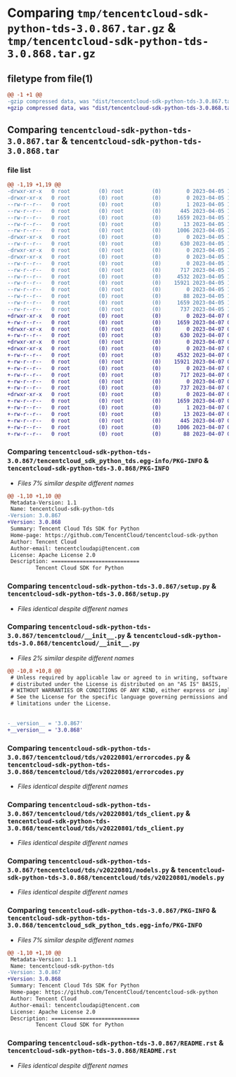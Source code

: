# Comparing `tmp/tencentcloud-sdk-python-tds-3.0.867.tar.gz` & `tmp/tencentcloud-sdk-python-tds-3.0.868.tar.gz`

## filetype from file(1)

```diff
@@ -1 +1 @@
-gzip compressed data, was "dist/tencentcloud-sdk-python-tds-3.0.867.tar", last modified: Wed Apr  5 16:50:59 2023, max compression
+gzip compressed data, was "dist/tencentcloud-sdk-python-tds-3.0.868.tar", last modified: Fri Apr  7 01:01:12 2023, max compression
```

## Comparing `tencentcloud-sdk-python-tds-3.0.867.tar` & `tencentcloud-sdk-python-tds-3.0.868.tar`

### file list

```diff
@@ -1,19 +1,19 @@
-drwxr-xr-x   0 root         (0) root         (0)        0 2023-04-05 16:50:59.000000 tencentcloud-sdk-python-tds-3.0.867/
-drwxr-xr-x   0 root         (0) root         (0)        0 2023-04-05 16:50:59.000000 tencentcloud-sdk-python-tds-3.0.867/tencentcloud_sdk_python_tds.egg-info/
--rw-r--r--   0 root         (0) root         (0)        1 2023-04-05 16:50:59.000000 tencentcloud-sdk-python-tds-3.0.867/tencentcloud_sdk_python_tds.egg-info/dependency_links.txt
--rw-r--r--   0 root         (0) root         (0)      445 2023-04-05 16:50:59.000000 tencentcloud-sdk-python-tds-3.0.867/tencentcloud_sdk_python_tds.egg-info/SOURCES.txt
--rw-r--r--   0 root         (0) root         (0)     1659 2023-04-05 16:50:59.000000 tencentcloud-sdk-python-tds-3.0.867/tencentcloud_sdk_python_tds.egg-info/PKG-INFO
--rw-r--r--   0 root         (0) root         (0)       13 2023-04-05 16:50:59.000000 tencentcloud-sdk-python-tds-3.0.867/tencentcloud_sdk_python_tds.egg-info/top_level.txt
--rw-r--r--   0 root         (0) root         (0)     1006 2023-04-05 16:50:59.000000 tencentcloud-sdk-python-tds-3.0.867/setup.py
-drwxr-xr-x   0 root         (0) root         (0)        0 2023-04-05 16:50:59.000000 tencentcloud-sdk-python-tds-3.0.867/tencentcloud/
--rw-r--r--   0 root         (0) root         (0)      630 2023-04-05 16:50:59.000000 tencentcloud-sdk-python-tds-3.0.867/tencentcloud/__init__.py
-drwxr-xr-x   0 root         (0) root         (0)        0 2023-04-05 16:50:59.000000 tencentcloud-sdk-python-tds-3.0.867/tencentcloud/tds/
-drwxr-xr-x   0 root         (0) root         (0)        0 2023-04-05 16:50:59.000000 tencentcloud-sdk-python-tds-3.0.867/tencentcloud/tds/v20220801/
--rw-r--r--   0 root         (0) root         (0)        0 2023-04-05 16:50:59.000000 tencentcloud-sdk-python-tds-3.0.867/tencentcloud/tds/v20220801/__init__.py
--rw-r--r--   0 root         (0) root         (0)      717 2023-04-05 16:50:59.000000 tencentcloud-sdk-python-tds-3.0.867/tencentcloud/tds/v20220801/errorcodes.py
--rw-r--r--   0 root         (0) root         (0)     4532 2023-04-05 16:50:59.000000 tencentcloud-sdk-python-tds-3.0.867/tencentcloud/tds/v20220801/tds_client.py
--rw-r--r--   0 root         (0) root         (0)    15921 2023-04-05 16:50:59.000000 tencentcloud-sdk-python-tds-3.0.867/tencentcloud/tds/v20220801/models.py
--rw-r--r--   0 root         (0) root         (0)        0 2023-04-05 16:50:59.000000 tencentcloud-sdk-python-tds-3.0.867/tencentcloud/tds/__init__.py
--rw-r--r--   0 root         (0) root         (0)       88 2023-04-05 16:50:59.000000 tencentcloud-sdk-python-tds-3.0.867/setup.cfg
--rw-r--r--   0 root         (0) root         (0)     1659 2023-04-05 16:50:59.000000 tencentcloud-sdk-python-tds-3.0.867/PKG-INFO
--rw-r--r--   0 root         (0) root         (0)      737 2023-04-05 16:50:59.000000 tencentcloud-sdk-python-tds-3.0.867/README.rst
+drwxr-xr-x   0 root         (0) root         (0)        0 2023-04-07 01:01:12.000000 tencentcloud-sdk-python-tds-3.0.868/
+-rw-r--r--   0 root         (0) root         (0)     1659 2023-04-07 01:01:12.000000 tencentcloud-sdk-python-tds-3.0.868/PKG-INFO
+drwxr-xr-x   0 root         (0) root         (0)        0 2023-04-07 01:01:12.000000 tencentcloud-sdk-python-tds-3.0.868/tencentcloud/
+-rw-r--r--   0 root         (0) root         (0)      630 2023-04-07 01:01:12.000000 tencentcloud-sdk-python-tds-3.0.868/tencentcloud/__init__.py
+drwxr-xr-x   0 root         (0) root         (0)        0 2023-04-07 01:01:12.000000 tencentcloud-sdk-python-tds-3.0.868/tencentcloud/tds/
+drwxr-xr-x   0 root         (0) root         (0)        0 2023-04-07 01:01:12.000000 tencentcloud-sdk-python-tds-3.0.868/tencentcloud/tds/v20220801/
+-rw-r--r--   0 root         (0) root         (0)     4532 2023-04-07 01:01:12.000000 tencentcloud-sdk-python-tds-3.0.868/tencentcloud/tds/v20220801/tds_client.py
+-rw-r--r--   0 root         (0) root         (0)    15921 2023-04-07 01:01:12.000000 tencentcloud-sdk-python-tds-3.0.868/tencentcloud/tds/v20220801/models.py
+-rw-r--r--   0 root         (0) root         (0)        0 2023-04-07 01:01:12.000000 tencentcloud-sdk-python-tds-3.0.868/tencentcloud/tds/v20220801/__init__.py
+-rw-r--r--   0 root         (0) root         (0)      717 2023-04-07 01:01:12.000000 tencentcloud-sdk-python-tds-3.0.868/tencentcloud/tds/v20220801/errorcodes.py
+-rw-r--r--   0 root         (0) root         (0)        0 2023-04-07 01:01:12.000000 tencentcloud-sdk-python-tds-3.0.868/tencentcloud/tds/__init__.py
+-rw-r--r--   0 root         (0) root         (0)      737 2023-04-07 01:01:12.000000 tencentcloud-sdk-python-tds-3.0.868/README.rst
+drwxr-xr-x   0 root         (0) root         (0)        0 2023-04-07 01:01:12.000000 tencentcloud-sdk-python-tds-3.0.868/tencentcloud_sdk_python_tds.egg-info/
+-rw-r--r--   0 root         (0) root         (0)     1659 2023-04-07 01:01:12.000000 tencentcloud-sdk-python-tds-3.0.868/tencentcloud_sdk_python_tds.egg-info/PKG-INFO
+-rw-r--r--   0 root         (0) root         (0)        1 2023-04-07 01:01:12.000000 tencentcloud-sdk-python-tds-3.0.868/tencentcloud_sdk_python_tds.egg-info/dependency_links.txt
+-rw-r--r--   0 root         (0) root         (0)       13 2023-04-07 01:01:12.000000 tencentcloud-sdk-python-tds-3.0.868/tencentcloud_sdk_python_tds.egg-info/top_level.txt
+-rw-r--r--   0 root         (0) root         (0)      445 2023-04-07 01:01:12.000000 tencentcloud-sdk-python-tds-3.0.868/tencentcloud_sdk_python_tds.egg-info/SOURCES.txt
+-rw-r--r--   0 root         (0) root         (0)     1006 2023-04-07 01:01:12.000000 tencentcloud-sdk-python-tds-3.0.868/setup.py
+-rw-r--r--   0 root         (0) root         (0)       88 2023-04-07 01:01:12.000000 tencentcloud-sdk-python-tds-3.0.868/setup.cfg
```

### Comparing `tencentcloud-sdk-python-tds-3.0.867/tencentcloud_sdk_python_tds.egg-info/PKG-INFO` & `tencentcloud-sdk-python-tds-3.0.868/PKG-INFO`

 * *Files 7% similar despite different names*

```diff
@@ -1,10 +1,10 @@
 Metadata-Version: 1.1
 Name: tencentcloud-sdk-python-tds
-Version: 3.0.867
+Version: 3.0.868
 Summary: Tencent Cloud Tds SDK for Python
 Home-page: https://github.com/TencentCloud/tencentcloud-sdk-python
 Author: Tencent Cloud
 Author-email: tencentcloudapi@tencent.com
 License: Apache License 2.0
 Description: ============================
         Tencent Cloud SDK for Python
```

### Comparing `tencentcloud-sdk-python-tds-3.0.867/setup.py` & `tencentcloud-sdk-python-tds-3.0.868/setup.py`

 * *Files identical despite different names*

### Comparing `tencentcloud-sdk-python-tds-3.0.867/tencentcloud/__init__.py` & `tencentcloud-sdk-python-tds-3.0.868/tencentcloud/__init__.py`

 * *Files 2% similar despite different names*

```diff
@@ -10,8 +10,8 @@
 # Unless required by applicable law or agreed to in writing, software
 # distributed under the License is distributed on an "AS IS" BASIS,
 # WITHOUT WARRANTIES OR CONDITIONS OF ANY KIND, either express or implied.
 # See the License for the specific language governing permissions and
 # limitations under the License.
 
 
-__version__ = '3.0.867'
+__version__ = '3.0.868'
```

### Comparing `tencentcloud-sdk-python-tds-3.0.867/tencentcloud/tds/v20220801/errorcodes.py` & `tencentcloud-sdk-python-tds-3.0.868/tencentcloud/tds/v20220801/errorcodes.py`

 * *Files identical despite different names*

### Comparing `tencentcloud-sdk-python-tds-3.0.867/tencentcloud/tds/v20220801/tds_client.py` & `tencentcloud-sdk-python-tds-3.0.868/tencentcloud/tds/v20220801/tds_client.py`

 * *Files identical despite different names*

### Comparing `tencentcloud-sdk-python-tds-3.0.867/tencentcloud/tds/v20220801/models.py` & `tencentcloud-sdk-python-tds-3.0.868/tencentcloud/tds/v20220801/models.py`

 * *Files identical despite different names*

### Comparing `tencentcloud-sdk-python-tds-3.0.867/PKG-INFO` & `tencentcloud-sdk-python-tds-3.0.868/tencentcloud_sdk_python_tds.egg-info/PKG-INFO`

 * *Files 7% similar despite different names*

```diff
@@ -1,10 +1,10 @@
 Metadata-Version: 1.1
 Name: tencentcloud-sdk-python-tds
-Version: 3.0.867
+Version: 3.0.868
 Summary: Tencent Cloud Tds SDK for Python
 Home-page: https://github.com/TencentCloud/tencentcloud-sdk-python
 Author: Tencent Cloud
 Author-email: tencentcloudapi@tencent.com
 License: Apache License 2.0
 Description: ============================
         Tencent Cloud SDK for Python
```

### Comparing `tencentcloud-sdk-python-tds-3.0.867/README.rst` & `tencentcloud-sdk-python-tds-3.0.868/README.rst`

 * *Files identical despite different names*

